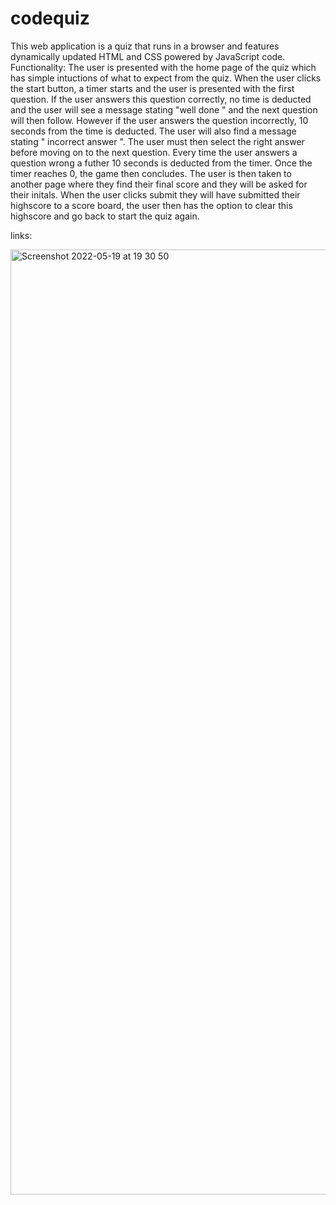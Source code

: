 # codequiz

This web application is a quiz that runs in a browser and features dynamically updated HTML and CSS powered by JavaScript code. Functionality: The user is presented with the home page of the quiz which has simple intuctions of what to expect from the quiz. When the user clicks the start button, a timer starts and the user is presented with the first question. If the user answers this question correctly, no time is deducted and the user will see a message stating "well done " and the next question will then follow. However if the user answers the question incorrectly, 10 seconds from the time is deducted. The user will also find a message stating " incorrect answer ". The user must then select the right answer before moving on to the next question. Every time the user answers a question wrong a futher 10 seconds is deducted from the timer. Once the timer reaches 0, the game then concludes. The user is then taken to another page where they find their final score and they will be asked for their initals. When the user clicks submit they will have submitted their highscore to a score board, the user then has the option to clear this highscore and go back to start the quiz again.

links:

<img width="1512" alt="Screenshot 2022-05-19 at 19 30 50" src="https://user-images.githubusercontent.com/102623563/169387886-aaa50146-4807-407d-8167-790a8ee936a0.png">


